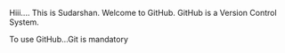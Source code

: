 Hiii....
This is Sudarshan.
Welcome to GitHub.
GitHub is a Version Control System.

To use GitHub...Git is mandatory 
